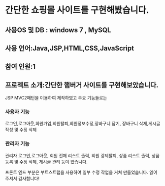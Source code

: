 # 간단한 쇼핑몰 사이트를 구현해봤습니다. </br>
## 사용OS 및 DB : windows 7 , MySQL</br>
## 사용 언어:Java,JSP,HTML,CSS,JavaScript</br>
## 참여 인원:1</br>
## 프로젝트 소개:간단한 햄버거 사이트를 구현해보았습니다.
JSP MVC2패턴을 이용하여 제작하였고 주요 기능들로는</br>
### 사용자 기능
로그인,로그아웃,회원가입,회원탈퇴,회원정보수정,장바구니 담기, 장바구니 삭제,게시글 작성 및 수정 삭제</br>
### 관리자 기능
관리자 로그인,로그아웃, 회원 전체 리스트 출력, 회원 강제탈퇴, 상품 리스트 출력, 상품 등록 및 수정 삭제, 게시글 관리 등이 있습니다.

프론트 엔드 부분은 부트스트랩을 사용하여 일부 수정 작업을 거쳐 만들었습니다. 읽어주셔서 감사합니다!
